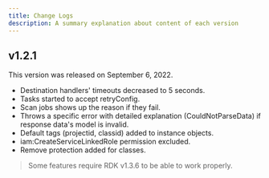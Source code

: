 ```yaml
---
title: Change Logs
description: A summary explanation about content of each version
---
```


## v1.2.1

This version was released on September 6, 2022.

- Destination handlers' timeouts decreased to 5 seconds.
- Tasks started to accept retryConfig.
- Scan jobs shows up the reason if they fail.
- Throws a specific error with detailed explanation (CouldNotParseData) if response data's model is invalid.
- Default tags (projectid, classid) added to instance objects.
- iam:CreateServiceLinkedRole permission excluded.
- Remove protection added for classes.

> Some features require RDK v1.3.6 to be able to work properly.
